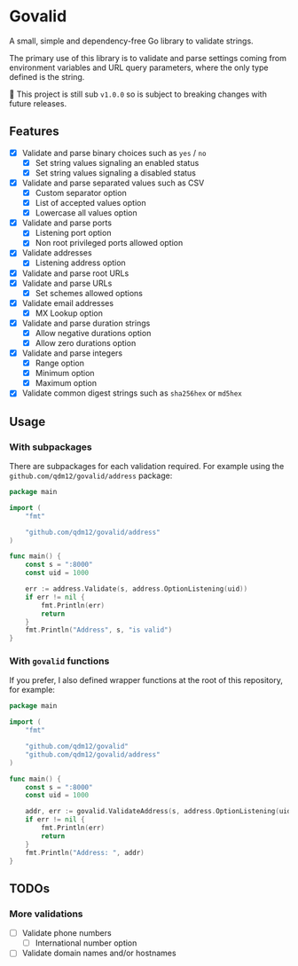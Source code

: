 # Govalid

A small, simple and dependency-free Go library to validate strings.

The primary use of this library is to validate and parse settings coming from environment variables and URL query parameters, where the only type defined is the string.

💁 This project is still sub `v1.0.0` so is subject to breaking changes with future releases.

## Features

- [x] Validate and parse binary choices such as `yes` / `no`
  - [x] Set string values signaling an enabled status
  - [x] Set string values signaling a disabled status
- [x] Validate and parse separated values such as CSV
  - [x] Custom separator option
  - [x] List of accepted values option
  - [x] Lowercase all values option
- [x] Validate and parse ports
  - [x] Listening port option
  - [x] Non root privileged ports allowed option
- [x] Validate addresses
  - [x] Listening address option
- [x] Validate and parse root URLs
- [x] Validate and parse URLs
  - [x] Set schemes allowed options
- [x] Validate email addresses
  - [x] MX Lookup option
- [x] Validate and parse duration strings
  - [x] Allow negative durations option
  - [x] Allow zero durations option
- [x] Validate and parse integers
  - [x] Range option
  - [x] Minimum option
  - [x] Maximum option
- [x] Validate common digest strings such as `sha256hex` or `md5hex`

## Usage

### With subpackages

There are subpackages for each validation required.
For example using the `github.com/qdm12/govalid/address` package:

```go
package main

import (
    "fmt"

    "github.com/qdm12/govalid/address"
)

func main() {
    const s = ":8000"
    const uid = 1000

    err := address.Validate(s, address.OptionListening(uid))
    if err != nil {
        fmt.Println(err)
        return
    }
    fmt.Println("Address", s, "is valid")
}

```

### With `govalid` functions

If you prefer, I also defined wrapper functions at the root of this repository, for example:

```go
package main

import (
    "fmt"

    "github.com/qdm12/govalid"
    "github.com/qdm12/govalid/address"
)

func main() {
    const s = ":8000"
    const uid = 1000

    addr, err := govalid.ValidateAddress(s, address.OptionListening(uid))
    if err != nil {
        fmt.Println(err)
        return
    }
    fmt.Println("Address: ", addr)
}

```

## TODOs

### More validations

- [ ] Validate phone numbers
  - [ ] International number option
- [ ] Validate domain names and/or hostnames
